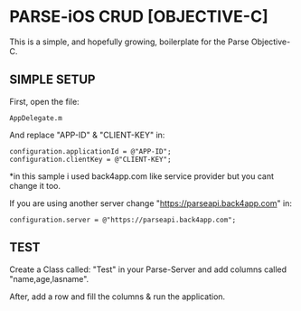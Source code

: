 # PARSE-iOS CRUD [OBJECTIVE-C]
This is a simple, and hopefully growing, boilerplate for the Parse Objective-C.

## SIMPLE SETUP

First, open the file:

    AppDelegate.m

And replace "APP-ID" & "CLIENT-KEY" in:

    configuration.applicationId = @"APP-ID";
    configuration.clientKey = @"CLIENT-KEY";
    
*in this sample i used back4app.com like service provider but you cant change it too.

If you are using another server change "https://parseapi.back4app.com" in:

    configuration.server = @"https://parseapi.back4app.com";
    
## TEST

Create a Class called: "Test" in your Parse-Server and add columns called "name,age,lasname".

After, add a row and fill the columns & run the application.

